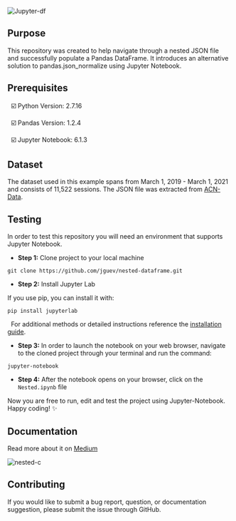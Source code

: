 ![Jupyter-df](https://user-images.githubusercontent.com/26126449/119440115-93967100-bcd8-11eb-8103-de8cdbd26a9b.png)

## Purpose

This repository was created to help navigate through a nested JSON file and successfully populate a Pandas DataFrame. It introduces an alternative solution to pandas.json_normalize using Jupyter Notebook.

## Prerequisites

&nbsp;&nbsp;:ballot_box_with_check: Python Version: 2.7.16

&nbsp;&nbsp;:ballot_box_with_check: Pandas Version: 1.2.4

&nbsp;&nbsp;:ballot_box_with_check: Jupyter Notebook: 6.1.3

## Dataset

The dataset used in this example spans from March 1, 2019 - March 1, 2021 and consists of 11,522 sessions. 
The JSON file was extracted from [ACN-Data](https://ev.caltech.edu/dataset). 

## Testing

In order to test this repository you will need an environment that supports Jupyter Notebook.

- **Step 1:** Clone project to your local machine
```
git clone https://github.com/jguev/nested-dataframe.git
```

- **Step 2:** Install Jupyter Lab

If you use pip, you can install it with:

```
pip install jupyterlab
```

&nbsp;&nbsp;For additional methods or detailed instructions reference the [installation guide](https://jupyterlab.readthedocs.io/en/stable/getting_started/installation.html).

- **Step 3:** In order to launch the notebook on your web browser, navigate to the cloned project through your terminal and run the command:

```
jupyter-notebook
```

- **Step 4:** After the notebook opens on your browser, click on the `Nested.ipynb` file


Now you are free to run, edit and test the project using Jupyter-Notebook. Happy coding! :sparkles:

## Documentation

Read more about it on [Medium](https://boolxr.medium.com/when-pandas-json-normalize-doesnt-work-ff5f9a0abc7d)

![nested-c](https://user-images.githubusercontent.com/26126449/120164899-e4faa080-c1af-11eb-9318-d8bf2033dbb1.png)

## Contributing
If you would like to submit a bug report, question, or documentation suggestion, please submit the issue through GitHub.
